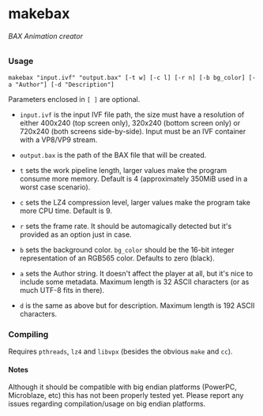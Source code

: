 # makebax

###### BAX Animation creator

### Usage

`makebax "input.ivf" "output.bax" [-t w] [-c l] [-r n] [-b bg_color] [-a "Author"] [-d "Description"]`

Parameters enclosed in `[ ]` are optional.

 - `input.ivf` is the input IVF file path, the size must have a resolution of either 400x240 (top screen only), 320x240 (bottom screen only) or 720x240 (both screens side-by-side). Input must be an IVF container with a VP8/VP9 stream.

 - `output.bax` is the path of the BAX file that will be created.

 - `t` sets the work pipeline length, larger values make the program consume more memory. Default is 4 (approximately 350MiB used in a worst case scenario).

 - `c` sets the LZ4 compression level, larger values make the program take more CPU time. Default is 9.

 - `r` sets the frame rate. It should be automagically detected but it's provided as an option just in case.

 - `b` sets the background color. `bg_color` should be the 16-bit integer representation of an RGB565 color. Defaults to zero (black).

 - `a` sets the Author string. It doesn't affect the player at all, but it's nice to include some metadata. Maximum length is 32 ASCII characters (or as much UTF-8 fits in there).

 - `d` is the same as above but for description. Maximum length is 192 ASCII characters.


### Compiling

Requires `pthreads`, `lz4` and `libvpx` (besides the obvious `make` and `cc`).


#### Notes

Although it should be compatible with big endian platforms (PowerPC, Microblaze, etc) this has not been properly tested yet. Please report any issues regarding compilation/usage on big endian platforms.
